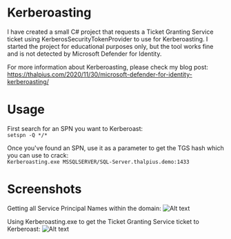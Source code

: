 # Kerberoasting

I have created a small C# project that requests a Ticket Granting Service ticket using KerberosSecurityTokenProvider to use for Kerberoasting. I started the project for educational purposes only, but the tool works fine and is not detected by Microsoft Defender for Identity.

For more information about Kerberoasting, please check my blog post:
https://thalpius.com/2020/11/30/microsoft-defender-for-identity-kerberoasting/

# Usage

First search for an SPN you want to Kerberoast:  
```setspn -Q */*```

Once you've found an SPN, use it as a parameter to get the TGS hash which you can use to crack:  
```Kerberoasting.exe MSSQLSERVER/SQL-Server.thalpius.demo:1433```

# Screenshots

Getting all Service Principal Names within the domain:
![Alt text](/Screenshots/Kerberoasting_01.jpg?raw=true "Get SPNs")

Using Kerberoasting.exe to get the Ticket Granting Service ticket to Kerberoast:
![Alt text](/Screenshots/Kerberoasting_02.jpg?raw=true "Get TGS")
